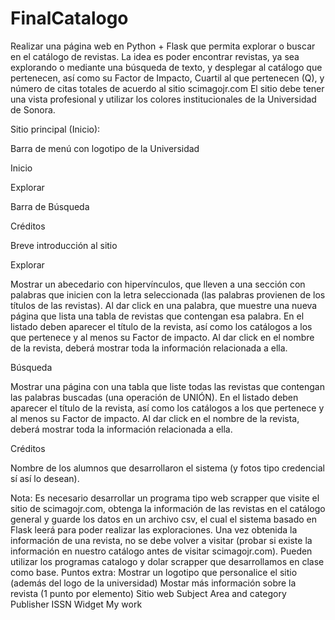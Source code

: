 # FinalCatalogo


Realizar una página web en Python + Flask que permita explorar o buscar en el catálogo de revistas. La idea es poder encontrar revistas, ya sea explorando o mediante una búsqueda de texto, y desplegar al catálogo que pertenecen, así como su Factor de Impacto, Cuartil al que pertenecen (Q), y número de citas totales de acuerdo al sitio scimagojr.com El sitio debe tener una vista profesional y utilizar los colores institucionales de la Universidad de Sonora.

Sitio principal (Inicio):

Barra de menú con logotipo de la Universidad

Inicio

Explorar

Barra de Búsqueda

Créditos

Breve introducción al sitio

Explorar

Mostrar un abecedario con hipervínculos, que lleven a una sección con palabras que inicien con la letra seleccionada (las palabras provienen de los títulos de las revistas). Al dar click en una palabra, que muestre una nueva página que lista una tabla de revistas que contengan esa palabra. En el listado deben aparecer el título de la revista, así como los catálogos a los que pertenece y al menos su Factor de impacto. Al dar click en el nombre de la revista, deberá mostrar toda la información relacionada a ella.

Búsqueda

Mostrar una página con una tabla que liste todas las revistas que contengan las palabras buscadas (una operación de UNIÓN). En el listado deben aparecer el título de la revista, así como los catálogos a los que pertenece y al menos su Factor de impacto. Al dar click en el nombre de la revista, deberá mostrar toda la información relacionada a ella.

Créditos

Nombre de los alumnos que desarrollaron el sistema (y fotos tipo credencial sí así lo desean).

Nota: Es necesario desarrollar un programa tipo web scrapper que visite el sitio de scimagojr.com, obtenga la información de las revistas en el catálogo general y guarde los datos en un archivo csv, el cual el sistema basado en Flask leerá para poder realizar las exploraciones. Una vez obtenida la información de una revista, no se debe volver a visitar (probar si existe la información en nuestro catálogo antes de visitar scimagojr.com). Pueden utilizar los programas catalogo y dolar scrapper que desarrollamos en clase como base.
Puntos extra:
Mostrar un logotipo que personalice el sitio (además del logo de la universidad)
Mostar más información sobre la revista (1 punto por elemento)
Sitio web
Subject Area and category
Publisher
ISSN
Widget
My work
